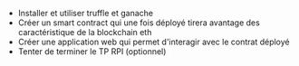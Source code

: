 
- Installer et utiliser truffle et ganache
- Créer un smart contract qui une fois déployé tirera avantage des caractéristique de la blockchain eth
-  Créer une application web qui permet d'interagir avec le contrat déployé
- Tenter de terminer le TP RPI (optionnel)
